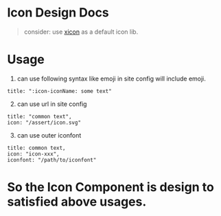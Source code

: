 # Icon Design Docs

> consider: use [xicon](https://www.xicons.org/#/) as a default icon lib.

# Usage
1. can use following syntax like emoji in site config
will include emoji.
```
title: ":icon-iconName: some text"
```
2. can use url in site config
```
title: "common text",
icon: "/assert/icon.svg"
```
3. can use outer iconfont
```
title: common text,
icon: "icon-xxx",
iconfont: "/path/to/iconfont"
```

# So the Icon Component is design to satisfied above usages.
